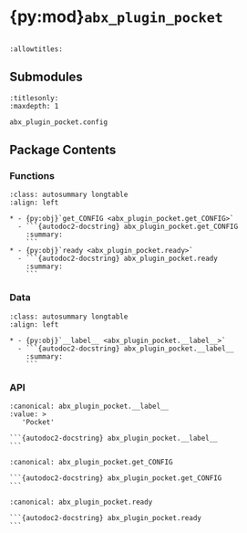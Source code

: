 # {py:mod}`abx_plugin_pocket`

```{py:module} abx_plugin_pocket
```

```{autodoc2-docstring} abx_plugin_pocket
:allowtitles:
```

## Submodules

```{toctree}
:titlesonly:
:maxdepth: 1

abx_plugin_pocket.config
```

## Package Contents

### Functions

````{list-table}
:class: autosummary longtable
:align: left

* - {py:obj}`get_CONFIG <abx_plugin_pocket.get_CONFIG>`
  - ```{autodoc2-docstring} abx_plugin_pocket.get_CONFIG
    :summary:
    ```
* - {py:obj}`ready <abx_plugin_pocket.ready>`
  - ```{autodoc2-docstring} abx_plugin_pocket.ready
    :summary:
    ```
````

### Data

````{list-table}
:class: autosummary longtable
:align: left

* - {py:obj}`__label__ <abx_plugin_pocket.__label__>`
  - ```{autodoc2-docstring} abx_plugin_pocket.__label__
    :summary:
    ```
````

### API

````{py:data} __label__
:canonical: abx_plugin_pocket.__label__
:value: >
   'Pocket'

```{autodoc2-docstring} abx_plugin_pocket.__label__
```

````

````{py:function} get_CONFIG()
:canonical: abx_plugin_pocket.get_CONFIG

```{autodoc2-docstring} abx_plugin_pocket.get_CONFIG
```
````

````{py:function} ready()
:canonical: abx_plugin_pocket.ready

```{autodoc2-docstring} abx_plugin_pocket.ready
```
````

